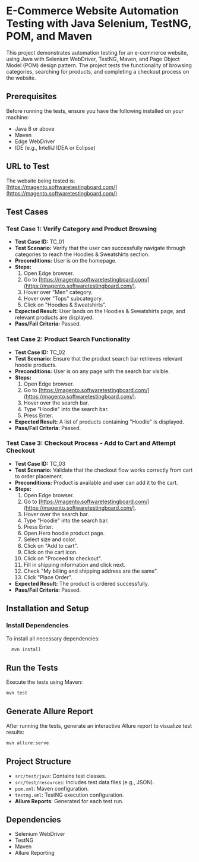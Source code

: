 # E-Commerce Website Automation Testing with Java Selenium, TestNG, POM, and Maven

This project demonstrates automation testing for an e-commerce website, using Java with Selenium WebDriver, TestNG, Maven, and Page Object Model (POM) design pattern. The project tests the functionality of browsing categories, searching for products, and completing a checkout process on the website.

## Prerequisites

Before running the tests, ensure you have the following installed on your machine:

- Java 8 or above
- Maven
- Edge WebDriver
- IDE (e.g., IntelliJ IDEA or Eclipse)

## URL to Test
The website being tested is:  
[https://magento.softwaretestingboard.com/](https://magento.softwaretestingboard.com/)

## Test Cases

### Test Case 1: Verify Category and Product Browsing
- **Test Case ID:** TC_01
- **Test Scenario:** Verify that the user can successfully navigate through categories to reach the Hoodies & Sweatshirts section.
- **Preconditions:** User is on the homepage.
- **Steps:**
  1. Open Edge browser.
  2. Go to [https://magento.softwaretestingboard.com/](https://magento.softwaretestingboard.com/).
  3. Hover over "Men" category.
  4. Hover over "Tops" subcategory.
  5. Click on "Hoodies & Sweatshirts".
- **Expected Result:** User lands on the Hoodies & Sweatshirts page, and relevant products are displayed.
- **Pass/Fail Criteria:** Passed.

### Test Case 2: Product Search Functionality
- **Test Case ID:** TC_02
- **Test Scenario:** Ensure that the product search bar retrieves relevant hoodie products.
- **Preconditions:** User is on any page with the search bar visible.
- **Steps:**
  1. Open Edge browser.
  2. Go to [https://magento.softwaretestingboard.com/](https://magento.softwaretestingboard.com/).
  3. Hover over the search bar.
  4. Type "Hoodie" into the search bar.
  5. Press Enter.
- **Expected Result:** A list of products containing "Hoodie" is displayed.
- **Pass/Fail Criteria:** Passed.

### Test Case 3: Checkout Process - Add to Cart and Attempt Checkout
- **Test Case ID:** TC_03
- **Test Scenario:** Validate that the checkout flow works correctly from cart to order placement.
- **Preconditions:** Product is available and user can add it to the cart.
- **Steps:**
  1. Open Edge browser.
  2. Go to [https://magento.softwaretestingboard.com/](https://magento.softwaretestingboard.com/).
  3. Hover over the search bar.
  4. Type "Hoodie" into the search bar.
  5. Press Enter.
  6. Open Hero hoodie product page.
  7. Select size and color.
  8. Click on "Add to cart".
  9. Click on the cart icon.
  10. Click on "Proceed to checkout".
  11. Fill in shipping information and click next.
  12. Check "My billing and shipping address are the same".
  13. Click "Place Order".
- **Expected Result:** The product is ordered successfully.
- **Pass/Fail Criteria:** Passed.


## Installation and Setup

### Install Dependencies
To install all necessary dependencies:
```bash
  mvn install
```
## Run the Tests

Execute the tests using Maven:

```bash
mvn test

```
## Generate Allure Report

After running the tests, generate an interactive Allure report to visualize test results:

```bash
mvn allure:serve
```
## Project Structure

- `src/test/java`: Contains test classes.
- `src/test/resources`: Includes test data files (e.g., JSON).
- `pom.xml`: Maven configuration.
- `testng.xml`: TestNG execution configuration.
- **Allure Reports**: Generated for each test run.
## Dependencies

- Selenium WebDriver
- TestNG
- Maven
- Allure Reporting


